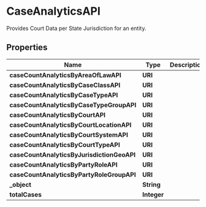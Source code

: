 

# CaseAnalyticsAPI

Provides Court Data per State Jurisdiction for an entity.

## Properties

| Name | Type | Description | Notes |
|------------ | ------------- | ------------- | -------------|
|**caseCountAnalyticsByAreaOfLawAPI** | **URI** |  |  |
|**caseCountAnalyticsByCaseClassAPI** | **URI** |  |  |
|**caseCountAnalyticsByCaseTypeAPI** | **URI** |  |  |
|**caseCountAnalyticsByCaseTypeGroupAPI** | **URI** |  |  |
|**caseCountAnalyticsByCourtAPI** | **URI** |  |  |
|**caseCountAnalyticsByCourtLocationAPI** | **URI** |  |  |
|**caseCountAnalyticsByCourtSystemAPI** | **URI** |  |  |
|**caseCountAnalyticsByCourtTypeAPI** | **URI** |  |  |
|**caseCountAnalyticsByJurisdictionGeoAPI** | **URI** |  |  |
|**caseCountAnalyticsByPartyRoleAPI** | **URI** |  |  |
|**caseCountAnalyticsByPartyRoleGroupAPI** | **URI** |  |  |
|**_object** | **String** |  |  |
|**totalCases** | **Integer** |  |  |



